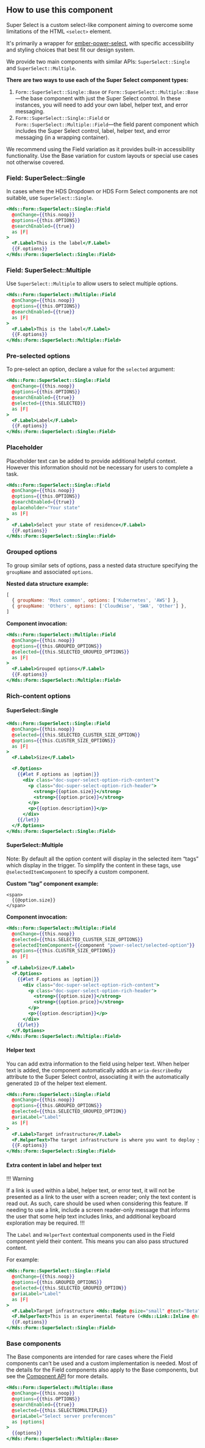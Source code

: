 ## How to use this component

Super Select is a custom select-like component aiming to overcome some limitations of the HTML `<select>` element.

It's primarily a wrapper for [ember-power-select](https://ember-power-select.com/), with specific accessibility and styling choices that best fit our design system.

We provide two main components with similar APIs: `SuperSelect::Single` and `SuperSelect::Multiple`.

**There are two ways to use each of the Super Select component types:**

1. `Form::SuperSelect::Single::Base` or `Form::SuperSelect::Multiple::Base`—the base component with just the Super Select control. In these instances, you will need to add your own label, helper text, and error messaging.
2. `Form::SuperSelect::Single::Field` or `Form::SuperSelect::Multiple::Field`—the field parent component which includes the Super Select control, label, helper text, and error messaging (in a wrapping container).

We recommend using the Field variation as it provides built-in accessibility functionality. Use the Base variation for custom layouts or special use cases not otherwise covered.

### Field: SuperSelect::Single

In cases where the HDS Dropdown or HDS Form Select components are not suitable, use `SuperSelect::Single`.

```handlebars
<Hds::Form::SuperSelect::Single::Field
  @onChange={{this.noop}}
  @options={{this.OPTIONS}}
  @searchEnabled={{true}}
  as |F|
>
  <F.Label>This is the label</F.Label>
  {{F.options}}
</Hds::Form::SuperSelect::Single::Field>
```

### Field: SuperSelect::Multiple

Use `SuperSelect::Multiple` to allow users to select multiple options.

```handlebars
<Hds::Form::SuperSelect::Multiple::Field
  @onChange={{this.noop}}
  @options={{this.OPTIONS}}
  @searchEnabled={{true}}
  as |F|
>
  <F.Label>This is the label</F.Label>
  {{F.options}}
</Hds::Form::SuperSelect::Multiple::Field>
```

### Pre-selected options

To pre-select an option, declare a value for the `selected` argument:

```handlebars
<Hds::Form::SuperSelect::Single::Field
  @onChange={{this.noop}}
  @options={{this.OPTIONS}}
  @searchEnabled={{true}}
  @selected={{this.SELECTED}}
  as |F|
>
  <F.Label>Label</F.Label>
  {{F.options}}
</Hds::Form::SuperSelect::Single::Field>
```

### Placeholder

Placeholder text can be added to provide additional helpful context. However this information should not be necessary for users to complete a task.

```handlebars
<Hds::Form::SuperSelect::Single::Field
  @onChange={{this.noop}}
  @options={{this.OPTIONS}}
  @searchEnabled={{true}}
  @placeholder="Your state"
  as |F|
>
  <F.Label>Select your state of residence</F.Label>
  {{F.options}}
</Hds::Form::SuperSelect::Single::Field>
```

### Grouped options

To group similar sets of options, pass a nested data structure specifying the `groupName` and associated `options`.

**Nested data structure example:**

```javascript
[
  { groupName: 'Most common', options: ['Kubernetes', 'AWS'] },
  { groupName: 'Others', options: ['CloudWise', 'SWA', 'Other'] },
]
```

**Component invocation:**

```handlebars
<Hds::Form::SuperSelect::Multiple::Field
  @onChange={{this.noop}}
  @options={{this.GROUPED_OPTIONS}}
  @selected={{this.SELECTED_GROUPED_OPTIONS}}
  as |F|
>
  <F.Label>Grouped options</F.Label>
  {{F.options}}
</Hds::Form::SuperSelect::Multiple::Field>
```

### Rich-content options

#### SuperSelect::Single

```handlebars
<Hds::Form::SuperSelect::Single::Field
  @onChange={{this.noop}}
  @selected={{this.SELECTED_CLUSTER_SIZE_OPTION}}
  @options={{this.CLUSTER_SIZE_OPTIONS}}
  as |F|
>
  <F.Label>Size</F.Label>

  <F.Options>
    {{#let F.options as |option|}}
      <div class="doc-super-select-option-rich-content">
        <p class="doc-super-select-option-rich-header">
          <strong>{{option.size}}</strong>
          <strong>{{option.price}}</strong>
        </p>
        <p>{{option.description}}</p>
      </div>
    {{/let}}
  </F.Options>
</Hds::Form::SuperSelect::Single::Field>
```

#### SuperSelect::Multiple

Note: By default all the option content will display in the selected item “tags” which display in the trigger. To simplify the content in these tags, use `@selectedItemComponent` to specify a custom component.

**Custom “tag” component example:**

```markup
<span>
  {{@option.size}}
</span>
```

**Component invocation:**

```handlebars
<Hds::Form::SuperSelect::Multiple::Field
  @onChange={{this.noop}}
  @selected={{this.SELECTED_CLUSTER_SIZE_OPTIONS}}
  @selectedItemComponent={{component "power-select/selected-option"}}
  @options={{this.CLUSTER_SIZE_OPTIONS}}
  as |F|
>
  <F.Label>Size</F.Label>
  <F.Options>
    {{#let F.options as |option|}}
      <div class="doc-super-select-option-rich-content">
        <p class="doc-super-select-option-rich-header">
          <strong>{{option.size}}</strong>
          <strong>{{option.price}}</strong>
        </p>
        <p>{{option.description}}</p>
      </div>
    {{/let}}
  </F.Options>
</Hds::Form::SuperSelect::Multiple::Field>
```

#### Helper text

You can add extra information to the field using helper text. When helper text is added, the component automatically adds an `aria-describedby` attribute to the Super Select control, associating it with the automatically generated `ID` of the helper text element.

```handlebars
<Hds::Form::SuperSelect::Single::Field
  @onChange={{this.noop}}
  @options={{this.GROUPED_OPTIONS}}
  @selected={{this.SELECTED_GROUPED_OPTION}}
  @ariaLabel="Label"
  as |F|
>
  <F.Label>Target infrastructure</F.Label>
  <F.HelperText>The target infrastructure is where you want to deploy your apps.</F.HelperText>
  {{F.options}}
</Hds::Form::SuperSelect::Single::Field>
```

#### Extra content in label and helper text

!!! Warning

If a link is used within a label, helper text, or error text, it will not be presented as a link to the user with a screen reader; only the text content is read out. As such, care should be used when considering this feature. If needing to use a link, include a screen reader-only message that informs the user that some help text includes links, and additional keyboard exploration may be required.
!!!

The `Label` and `HelperText` contextual components used in the Field component yield their content. This means you can also pass structured content.

For example:

```handlebars
<Hds::Form::SuperSelect::Single::Field
  @onChange={{this.noop}}
  @options={{this.GROUPED_OPTIONS}}
  @selected={{this.SELECTED_GROUPED_OPTION}}
  @ariaLabel="Label"
  as |F|
>
  <F.Label>Target infrastructure <Hds::Badge @size="small" @text="Beta" /></F.Label>
  <F.HelperText>This is an experimental feature (<Hds::Link::Inline @href="#">read more</Hds::Link::Inline>).</F.HelperText>
  {{F.options}}
</Hds::Form::SuperSelect::Single::Field>
```

### Base components

The Base components are intended for rare cases where the Field components can’t be used and a custom implementation is needed. Most of the details for the Field components also apply to the Base components, but see the [Component API](#component-api) for more details.

```handlebars
<Hds::Form::SuperSelect::Multiple::Base
  @onChange={{this.noop}}
  @options={{this.OPTIONS}}
  @searchEnabled={{true}}
  @selected={{this.SELECTEDMULTIPLE}}
  @ariaLabel="Select server preferences"
  as |options|
>
  {{options}}
</Hds::Form::SuperSelect::Multiple::Base>
```
